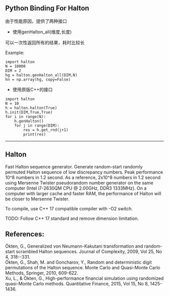 ## Python Binding For Halton
由于性能原因，提供了两种接口

* 使用genHalton_all(维度,长度)

可以一次性返回所有的结果，耗时比较长

Example:
```
import halton
N = 10000
DIM = 2
hg = halton.genHalton_all(DIM,N)
hn = np.array(hg, copy=False)
```

* 使用原版C++的接口
```
import halton
N = 10
h = halton.halton(True)
h.init(DIM,True,True)
for i in range(N):
    h.genHalton()
    for j in range(DIM):
        res = h.get_rnd(j+1)
        print(res)
```

-----------------------------------------------------------------------------------


## Halton

Fast Halton sequence generator. 
Generate random-start randomly permuted Halton sequence of low discrepancy numbers. 
Peak performance 10^8 numbers in 1.2 second. As a reference, 2x10^8 numbers in 1.2 second using Mersenne Twister pseudorandom number generator on the same computer (Intel i7-2630QM CPU @ 2.00GHz, DDR3 1333MHz). On a computer with larger cache and faster RAM, the performance of Halton will be closer to Mersenne Twister.

To compile, use C++ 17 compatible compiler with -O2 switch.

TODO: Follow C++ 17 standard and remove dimension limitation.

## References:

Ökten, G., Generalized von Neumann-Kakutani transformation and random-start scrambled Halton sequences. Journal of Complexity, 2009, Vol 25, No 4, 318--331.<br />
Ökten, G., Shah, M. and Goncharov, Y., Random and deterministic digit permutations of the Halton sequence. Monte Carlo and Quasi-Monte Carlo Methods, Springer, 2010, 609-622.<br />
Xu, L., & Ökten, G., High-performance financial simulation using randomized quasi-Monte Carlo methods. Quantitative Finance, 2015, Vol 15, No 8, 1425-1436.
